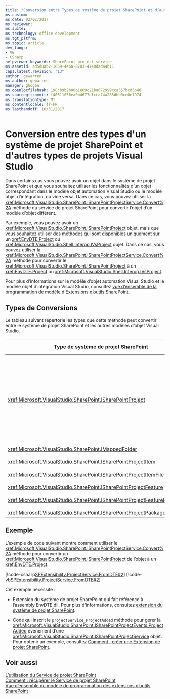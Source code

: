 ```yaml
---
title: "Conversion entre Types de système de projet SharePoint et d’autres Types de projet Visual Studio | Documents Microsoft"
ms.custom: 
ms.date: 02/02/2017
ms.reviewer: 
ms.suite: 
ms.technology: office-development
ms.tgt_pltfrm: 
ms.topic: article
dev_langs:
- VB
- CSharp
helpviewer_keywords: SharePoint project service
ms.assetid: ad5d8ab2-1659-4e6a-8783-47e0dad44b11
caps.latest.revision: "13"
author: gewarren
ms.author: gewarren
manager: ghogen
ms.openlocfilehash: 198cb9b2b00b1e09c21ba672999cca557bcd5b48
ms.sourcegitcommit: f40311056ea0b4677efcca74a285dbb0ce0e7974
ms.translationtype: MT
ms.contentlocale: fr-FR
ms.lasthandoff: 10/31/2017
---
```

# <a name="converting-between-sharepoint-project-system-types-and-other-visual-studio-project-types"></a>Conversion entre des types d'un système de projet SharePoint et d'autres types de projets Visual Studio
  Dans certains cas vous pouvez avoir un objet dans le système de projet SharePoint et que vous souhaitez utiliser les fonctionnalités d’un objet correspondant dans le modèle objet automation Visual Studio ou le modèle objet d’intégration, ou vice versa. Dans ce cas, vous pouvez utiliser la <xref:Microsoft.VisualStudio.SharePoint.ISharePointProjectService.Convert%2A> méthode du service de projet SharePoint pour convertir l’objet d’un modèle d’objet différent.  
  
 Par exemple, vous pouvez avoir un <xref:Microsoft.VisualStudio.SharePoint.ISharePointProject> objet, mais que vous souhaitez utiliser des méthodes qui sont disponibles uniquement sur un <xref:EnvDTE.Project> ou <xref:Microsoft.VisualStudio.Shell.Interop.IVsProject> objet. Dans ce cas, vous pouvez utiliser la <xref:Microsoft.VisualStudio.SharePoint.ISharePointProjectService.Convert%2A> méthode pour convertir le <xref:Microsoft.VisualStudio.SharePoint.ISharePointProject> à un <xref:EnvDTE.Project> ou <xref:Microsoft.VisualStudio.Shell.Interop.IVsProject>.  
  
 Pour plus d’informations sur le modèle d’objet automation Visual Studio et le modèle objet d’intégration Visual Studio, consultez [vue d’ensemble de la programmation de modèle d’Extensions d’outils SharePoint](../sharepoint/overview-of-the-programming-model-of-sharepoint-tools-extensions.md).  
  
## <a name="types-of-conversions"></a>Types de Conversions  
 Le tableau suivant répertorie les types que cette méthode peut convertir entre le système de projet SharePoint et les autres modèles d’objet Visual Studio.  
  
|Type de système de projet SharePoint|Types correspondants dans les modèles objet automation et intégration|  
|------------------------------------|-------------------------------------------------------------------------|  
|<xref:Microsoft.VisualStudio.SharePoint.ISharePointProject>|<xref:EnvDTE.Project><br /><br /> ou<br /><br /> N’importe quelle interface dans le modèle objet d’intégration Visual Studio qui est implémenté par l’objet COM sous-jacent pour le projet. Ces interfaces incluent <xref:Microsoft.VisualStudio.Shell.Interop.IVsHierarchy>, <xref:Microsoft.VisualStudio.Shell.Interop.IVsProject> (ou une interface dérivée), et <xref:Microsoft.VisualStudio.Shell.Interop.IVsBuildPropertyStorage>. Pour obtenir la liste des interfaces principales qui sont implémentées par les projets, consultez [composants principaux du modèle de projet](/visualstudio/extensibility/internals/project-model-core-components).|  
|<xref:Microsoft.VisualStudio.SharePoint.IMappedFolder><br /><br /> <xref:Microsoft.VisualStudio.SharePoint.ISharePointProjectItem><br /><br /> <xref:Microsoft.VisualStudio.SharePoint.ISharePointProjectItemFile><br /><br /> <xref:Microsoft.VisualStudio.SharePoint.ISharePointProjectFeature><br /><br /> <xref:Microsoft.VisualStudio.SharePoint.ISharePointProjectFeatureResourceFile><br /><br /> <xref:Microsoft.VisualStudio.SharePoint.ISharePointProjectPackage>|<xref:EnvDTE.ProjectItem><br /><br /> ou<br /><br /> A<xref:System.UInt32> (également appelée VSITEMID) de la valeur qui identifie le membre de projet dans le <xref:Microsoft.VisualStudio.Shell.Interop.IVsHierarchy> qui le contient. Cette valeur peut être passée à la *itemid* paramètre de certains <xref:Microsoft.VisualStudio.Shell.Interop.IVsHierarchy> méthodes.|  
  
## <a name="example"></a>Exemple  
 L’exemple de code suivant montre comment utiliser le <xref:Microsoft.VisualStudio.SharePoint.ISharePointProjectService.Convert%2A> méthode pour convertir un <xref:Microsoft.VisualStudio.SharePoint.ISharePointProject> de l’objet à un <xref:EnvDTE.Project>.  
  
 [!code-csharp[SPExtensibility.ProjectService.FromDTE#2](../sharepoint/codesnippet/CSharp/spprojectserviceaddin/connect.cs#2)]
 [!code-vb[SPExtensibility.ProjectService.FromDTE#2](../sharepoint/codesnippet/VisualBasic/spprojectserviceaddin/connect.vb#2)]  
  
 Cet exemple nécessite :  
  
-   Extension du système de projet SharePoint qui fait référence à l’assembly EnvDTE.dll. Pour plus d’informations, consultez [extension du système de projet SharePoint](../sharepoint/extending-the-sharepoint-project-system.md).  
  
-   Code qui inscrit le `projectService_ProjectAdded` méthode pour gérer la <xref:Microsoft.VisualStudio.SharePoint.ISharePointProjectEvents.ProjectAdded> événement d’une <xref:Microsoft.VisualStudio.SharePoint.ISharePointProjectService> objet. Pour obtenir un exemple, consultez [Comment : créer une Extension de projet SharePoint](../sharepoint/how-to-create-a-sharepoint-project-extension.md).  
  
## <a name="see-also"></a>Voir aussi  
 [L’utilisation du Service de projet SharePoint](../sharepoint/using-the-sharepoint-project-service.md)   
 [Comment : récupérer le Service de projet SharePoint](../sharepoint/how-to-retrieve-the-sharepoint-project-service.md)   
 [Vue d’ensemble du modèle de programmation des extensions d’outils SharePoint](../sharepoint/overview-of-the-programming-model-of-sharepoint-tools-extensions.md)  
  
  